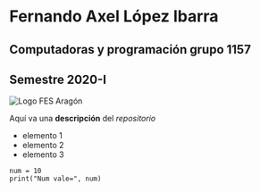 # Fernando Axel López Ibarra
## Computadoras y programación grupo 1157
## Semestre 2020-I
![Logo FES Aragón](fesa.jpg)

Aquí va una **descripción** del *repositorio*
- elemento 1
- elemento 2
- elemento 3

```
num = 10
print("Num vale=", num)
```

